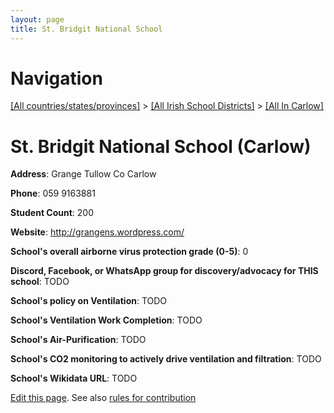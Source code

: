 ```yaml
---
layout: page
title: St. Bridgit National School
---
```

# Navigation

[[All countries/states/provinces]](../../..) > [[All Irish School Districts]](../..) > [[All In Carlow]](..)

# St. Bridgit National School (Carlow)

**Address**: Grange Tullow Co Carlow

**Phone**: 059 9163881

**Student Count**: 200

**Website**: <http://grangens.wordpress.com/>

**School's overall airborne virus protection grade (0-5)**: 0

**Discord, Facebook, or WhatsApp group for discovery/advocacy for THIS school**: TODO

**School's policy on Ventilation**: TODO

**School's Ventilation Work Completion**: TODO

**School's Air-Purification**: TODO

**School's CO2 monitoring to actively drive ventilation and filtration**: TODO

**School's Wikidata URL**: TODO


[Edit this page](https://github.com/ventilate-schools/Ireland/edit/main/./Carlow/St._Bridgit_National_School.md). See also [rules for contribution](../../../contribution-rules/)